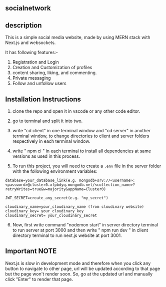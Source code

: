 ## socialnetwork

## description

This is a simple social media website, made by using MERN stack with Next.js and websockets. 

It has following features:-

1) Registration and Login 
2) Creation and Customization of profiles
3) content sharing, liking, and commenting.
4) Private messaging
5) Follow and unfollow users

## Installation Instructions

1) clone the repo and open it in vscode or any other code editor.

2) go to terminal and split it into two.

3) write "cd client" in one terminal window and "cd server" in another terminal window, to change directories to client and server folders respectively in each terminal window.

4) write " npm ci " in each terminal to install all dependencies at same versions as used in this process.

5) To run this project, you will need to create a `.env` file in the server folder with the following environment variables:
```
database=your_database_link(e.g. mongodb+srv://<username>:<password>@cluster0.xfpbdyq.mongodb.net/<collection_name>?retryWrites=true&w=majority&appName=Cluster0)

JWT_SECRET=create_any_secret(e.g. "my_secret")

cloudinary_name=your_cloudinary_name (from cloudinary website)
cloudinary_key= your_cloudinary_key
cloudinary_secret= your_cloudinary_secret
```

6) Now, first write command "nodemon start" in server directory terminal to run server at port 3000 and then write " npm run dev "  in client directory terminal to run next.js website at port 3001. 

## Important NOTE

Next.js is slow in development mode and therefore when you click any button to navigate to other page, url will be updated according to that page but the page won't render soon. So, go at the updated url and manually click "Enter" to render that page.





